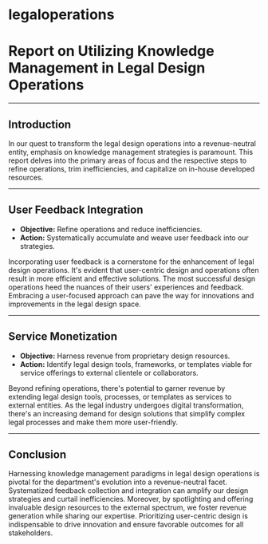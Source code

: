 # legaloperations
# Report on Utilizing Knowledge Management in Legal Design Operations

---

## Introduction

In our quest to transform the legal design operations into a revenue-neutral entity, emphasis on knowledge management strategies is paramount. This report delves into the primary areas of focus and the respective steps to refine operations, trim inefficiencies, and capitalize on in-house developed resources.

---

## User Feedback Integration

- **Objective:** Refine operations and reduce inefficiencies.
- **Action:** Systematically accumulate and weave user feedback into our strategies.

Incorporating user feedback is a cornerstone for the enhancement of legal design operations. It's evident that user-centric design and operations often result in more efficient and effective solutions. The most successful design operations heed the nuances of their users' experiences and feedback. Embracing a user-focused approach can pave the way for innovations and improvements in the legal design space.

---

## Service Monetization

- **Objective:** Harness revenue from proprietary design resources.
- **Action:** Identify legal design tools, frameworks, or templates viable for service offerings to external clientele or collaborators.

Beyond refining operations, there's potential to garner revenue by extending legal design tools, processes, or templates as services to external entities. As the legal industry undergoes digital transformation, there's an increasing demand for design solutions that simplify complex legal processes and make them more user-friendly. 

---

## Conclusion

Harnessing knowledge management paradigms in legal design operations is pivotal for the department's evolution into a revenue-neutral facet. Systematized feedback collection and integration can amplify our design strategies and curtail inefficiencies. Moreover, by spotlighting and offering invaluable design resources to the external spectrum, we foster revenue generation while sharing our expertise. Prioritizing user-centric design is indispensable to drive innovation and ensure favorable outcomes for all stakeholders.
